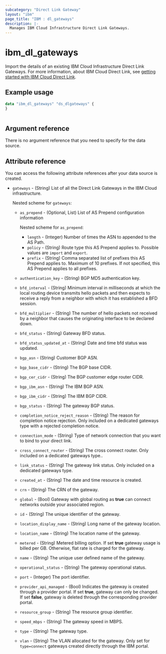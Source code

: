 ```yaml
---
subcategory: "Direct Link Gateway"
layout: "ibm"
page_title: "IBM : dl_gateways"
description: |-
  Manages IBM Cloud Infrastructure Direct Link Gateways.
---
```


# ibm_dl_gateways

Import the details of an existing IBM Cloud Infrastructure Direct Link Gateways.  For more information, about IBM Cloud Direct Link, see [getting started with IBM Cloud Direct Link](https://cloud.ibm.com/docs/dl?topic=dl-get-started-with-ibm-cloud-dl).


## Example usage

```terraform
data "ibm_dl_gateways" "ds_dlgateways" {
}
     
```

## Argument reference
There is no argument reference that you need to specify for the data source. 


## Attribute reference
You can access the following attribute references after your data source is created.

- `gateways` - (String) List of all the Direct Link Gateways in the IBM Cloud infrastructure.

  Nested scheme for `gateways`:
  - `as_prepend` - (Optional, List) List of AS Prepend configuration information

    Nested scheme for `as_prepend`:
    - `length` - (Integer) Number of times the ASN to appended to the AS Path.
    - `policy` - (String) Route type this AS Prepend applies to. Possible values are `import` and `export`.
    - `prefix` - (String) Comma separated list of prefixes this AS Prepend applies to. Maximum of 10 prefixes. If not specified, this AS Prepend applies to all prefixes.

  - `authentication_key` - (String) BGP MD5 authentication key.
  - `bfd_interval` - (String) Minimum interval in milliseconds at which the local routing device transmits hello packets and then expects to receive a reply from a neighbor with which it has established a BFD session.
  - `bfd_multiplier` - (String) The number of hello packets not received by a neighbor that causes the originating interface to be declared down.
  - `bfd_status` - (String) Gateway BFD status.
  - `bfd_status_updated_at` - (String) Date and time bfd status was updated.
  - `bgp_asn` - (String) Customer BGP ASN.
  - `bgp_base_cidr` - (String) The BGP base CIDR.
  - `bgp_cer_cidr` - (String) The BGP customer edge router CIDR.
  - `bgp_ibm_asn` - (String) The IBM BGP ASN.
  - `bgp_ibm_cidr` - (String) The IBM BGP  CIDR.
  - `bgp_status` - (String) The gateway BGP status.
  - `completion_notice_reject_reason` - (String) The reason for completion notice rejection. Only included on a dedicated gateways type with a rejected completion notice.
  - `connection_mode` - (String) Type of network connection that you want to bind to your direct link.
  - `cross_connect_router` - (String) The cross connect router. Only included on a dedicated gateways type..
  - `link_status` - (String) The gateway link status. Only included on a dedicated gateways type.
  - `created_at` - (String) The date and time resource is created.
  - `crn` - (String) The CRN of the gateway.
  - `global` - (Bool) Gateway with global routing as **true** can connect networks outside your associated region.
  - `id` - (String) The unique identifier of the gateway.
  - `location_display_name` - (String) Long name of the gateway location.
  - `location_name` - (String) The location name of the gateway.
  - `metered` - (String) Metered billing option. If set **true** gateway usage is billed per GB. Otherwise, flat rate is charged for the gateway.
  - `name` - (String) The unique user defined name of the gateway.
  - `operational_status` - (String) The gateway operational status.
  - `port` - (Integer) The port identifier.
  - `provider_api_managed` - (Bool) Indicates the gateway is created through a provider portal. If set **true**, gateway can only be changed. If set **false**, gateway is deleted through the corresponding provider portal.
  - `resource_group` - (String) The resource group identifier.
  - `speed_mbps` - (String) The gateway speed in MBPS.
  - `type` - (String) The gateway type.
  - `vlan` - (String) The VLAN allocated for the gateway. Only set for `type=connect` gateways created directly through the IBM portal.
